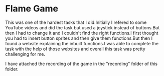 <h1>Flame Game</h1>

This was one of the hardest tasks that I did.Initially I refered to some YouTube videos and did the task but used a joystick instead of buttons.But then I had to change it and I couldn't find the right functions.I first thought you had to insert button sprites and then give them functions.But then I found a website explaining the inbuilt functions.I was able to complete the task with the help of those websites and overall this task was pretty challenging for me.

I have attached the recording of the game in the "recording" folder of this folder.
